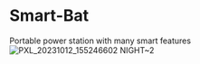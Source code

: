 # Smart-Bat
Portable power station with many smart features
![PXL_20231012_155246602 NIGHT~2](https://github.com/supreeet/Smart-Bat/assets/117578605/c3b0216e-6c81-44da-8e9c-a7f24dcf5ddc)
